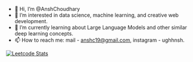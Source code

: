 - 👋 Hi, I’m @AnshChoudhary
- 👀 I’m interested in data science, machine learning, and creative web development.
- 🌱 I’m currently learning about Large Language Models and other similar deep learning concepts.
- 📫 How to reach me: mail - anshc19@gmail.com, instagram - ughhnsh.

<!---
AnshChoudhary/AnshChoudhary is a ✨ special ✨ repository because its `README.md` (this file) appears on your GitHub profile.
You can click the Preview link to take a look at your changes.
--->
[![Leetcode Stats](https://leetcard.jacoblin.cool/ughhnsh)](https://leetcode.com/ughhnsh)
